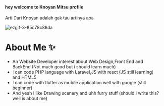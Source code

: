 <h4>hey welcome to Knoyan Mitsu profile</h4>

Arti Dari Knoyan adalah gak tau artinya apa 

![ezgif-3-85c78c88da](https://user-images.githubusercontent.com/65282316/223702913-a6dfc967-7149-47bb-a74c-a210b1042ffe.gif)


<h1>About Me ✨</h1>
<ul>
    <li>An Website Developer interest about Web Design,Front End and BackEnd (Not much good but i should learn much)</li>
    <li>I can code PHP language with Laravel,JS with react (JS still learning) and HTML5</li>
    <li>I can code with flutter as mobile application well with google (still beginner)</li>
    <li>And yeah I like Drawing scenery and uhh furry stuff (should i write this? well is about me)</li>
</ul>


<!--
**KnoyanMitsu/KnoyanMitsu** is a ✨ _special_ ✨ repository because its `README.md` (this file) appears on your GitHub profile.

Here are some ideas to get you started:

- 🔭 I’m currently working on ...
- 🌱 I’m currently learning ...
- 👯 I’m looking to collaborate on ...
- 🤔 I’m looking for help with ...
- 💬 Ask me about ...
- 📫 How to reach me: ...
- 😄 Pronouns: ...
- ⚡ Fun fact: ...
-->
